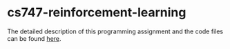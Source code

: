 # cs747-reinforcement-learning

The detailed description of this programming assignment and the code files can be found [here](https://www.cse.iitb.ac.in/~shivaram/teaching/old/cs747-a2021/pa-3/programming-assignment-3.html).